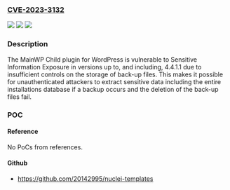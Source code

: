 ### [CVE-2023-3132](https://cve.mitre.org/cgi-bin/cvename.cgi?name=CVE-2023-3132)
![](https://img.shields.io/static/v1?label=Product&message=MainWP%20Child%20%E2%80%93%20Securely%20Connects%20Sites%20to%20the%20MainWP%20WordPress%20Manager%20Dashboard&color=blue)
![](https://img.shields.io/static/v1?label=Version&message=*%3C%3D%204.4.1.1%20&color=brighgreen)
![](https://img.shields.io/static/v1?label=Vulnerability&message=CWE-200%20Information%20Exposure&color=brighgreen)

### Description

The MainWP Child plugin for WordPress is vulnerable to Sensitive Information Exposure in versions up to, and including, 4.4.1.1 due to insufficient controls on the storage of back-up files. This makes it possible for unauthenticated attackers to extract sensitive data including the entire installations database if a backup occurs and the deletion of the back-up files fail.

### POC

#### Reference
No PoCs from references.

#### Github
- https://github.com/20142995/nuclei-templates

